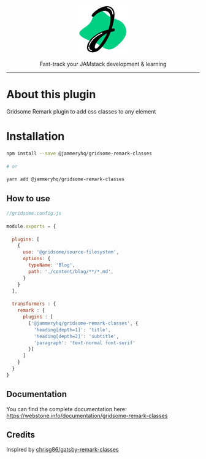 <div align="center">

<a href="https://www.jammeryhq.com" title="JammeryHQ" target="_blank">

  <img src="./jammeryhq.png" width="128" />
  
</a>

<p>
Fast-track your JAMstack development & learning
</p>
</div>

<hr />

# About this plugin

Gridsome Remark plugin to add css classes to any element

# Installation

```bash
npm install --save @jammeryhq/gridsome-remark-classes

# or

yarn add @jammeryhq/gridsome-remark-classes
```

## How to use

```js
//gridsome.config.js

module.exports = {

  plugins: [
    {
      use: '@gridsome/source-filesystem',
      options: {
        typeName: 'Blog',
        path: './content/blog/**/*.md',
      }
    }
  ],

  transformers : {
    remark : {
      plugins : [
        ['@jammeryhq/gridsome-remark-classes', {
          'heading[depth=1]': 'title',
          'heading[depth=2]': 'subtitle',
          'paragraph': 'text-normal font-serif'
        }]
      ]
    }
  }
}
```
## Documentation

You can find the complete documentation here: https://webstone.info/documentation/gridsome-remark-classes

## Credits

Inspired by [chrisg86/gatsby-remark-classes](https://github.com/chrisg86/gatsby-remark-classes)